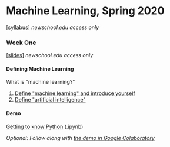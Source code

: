 # Machine Learning, Spring 2020

[[syllabus](https://docs.google.com/document/d/1RSUjPPu9cHtTA_8s650-7XTAfLRsCuN_5tqhjQHdcP0/edit?usp=sharing)] *newschool.edu access only*

### Week One

[[slides](https://docs.google.com/presentation/d/1HEu4j0g5Z6XfItqdRBwlk9DfoEyEShYo_vtr37zbgQ0/edit?usp=sharing)] *newschool.edu access only*

#### Defining Machine Learning

What is "machine learning?" 

1. [Define "machine learning" and introduce yourself](https://forms.gle/pB2TF28YsHkW2fty7)  
2. [Define "artificial intelligence"](https://forms.gle/VnWSK6EJyVYU32jP8)  


#### Demo

[Getting to know Python](https://github.com/visualizedata/ml/blob/master/week01/intro_python.ipynb) (.ipynb)

*Optional: Follow along with [the demo in Google Colaboratory](https://drive.google.com/file/d/1buLrlVOK92Ok0NSc03zD75Qyh-jnwsfx/view?usp=sharing)* 